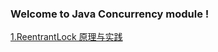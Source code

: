 ### Welcome to Java Concurrency module !

[1.ReentrantLock 原理与实践](https://github.com/ljl1284537512/Autumn/blob/master/Java-Core/Java-Concurrency/ReentrantLock%20%E5%8E%9F%E7%90%86%E4%B8%8E%E5%AE%9E%E8%B7%B5.md)
